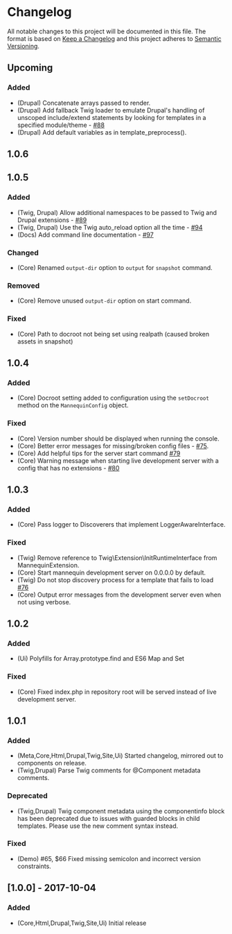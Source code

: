 # Changelog
All notable changes to this project will be documented in this file.
The format is based on [Keep a Changelog](http://keepachangelog.com/en/1.0.0/)
and this project adheres to [Semantic Versioning](http://semver.org/spec/v2.0.0.html).

## Upcoming
### Added
- (Drupal) Concatenate arrays passed to render.
- (Drupal) Add fallback Twig loader to emulate Drupal's handling of unscoped include/extend statements by looking for templates in a specified module/theme - [#88](https://github.com/LastCallMedia/Mannequin/issues/88)
- (Drupal) Add default variables as in template_preprocess().

## 1.0.6
## 1.0.5
### Added
- (Twig, Drupal) Allow additional namespaces to be passed to Twig and Drupal extensions - [#89](https://github.com/LastCallMedia/Mannequin/issues/89)
- (Twig, Drupal) Use the Twig auto_reload option all the time - [#94](https://github.com/LastCallMedia/Mannequin/issues/94)
- (Docs) Add command line documentation - [#97](https://github.com/LastCallMedia/Mannequin/issues/97)

### Changed
- (Core) Renamed `output-dir` option to `output` for `snapshot` command.

### Removed
- (Core) Remove unused `output-dir` option on start command.

### Fixed
- (Core) Path to docroot not being set using realpath (caused broken assets in snapshot)

## 1.0.4
### Added
- (Core) Docroot setting added to configuration using the `setDocroot` method on the `MannequinConfig` object.

### Fixed
- (Core) Version number should be displayed when running the console.
- (Core) Better error messages for missing/broken config files - [#75](https://github.com/LastCallMedia/Mannequin/issues/75).
- (Core) Add helpful tips for the server start command [#79](https://github.com/LastCallMedia/Mannequin/issues/79)
- (Core) Warning message when starting live development server with a config that has no extensions - [#80](https://github.com/LastCallMedia/Mannequin/issues/80)

## 1.0.3
### Added
- (Core) Pass logger to Discoverers that implement LoggerAwareInterface.

### Fixed
- (Twig) Remove reference to Twig\Extension\InitRuntimeInterface from MannequinExtension.
- (Core) Start mannequin development server on 0.0.0.0 by default.
- (Twig) Do not stop discovery process for a template that fails to load [#76](https://github.com/LastCallMedia/Mannequin/issues/76)
- (Core) Output error messages from the development server even when not using verbose.

## 1.0.2
### Added
- (Ui) Polyfills for Array.prototype.find and ES6 Map and Set

### Fixed
- (Core) Fixed index.php in repository root will be served instead of live development server.

## 1.0.1
### Added
- (Meta,Core,Html,Drupal,Twig,Site,Ui) Started changelog, mirrored out to components on release.
- (Twig,Drupal) Parse Twig comments for @Component metadata comments.

### Deprecated
- (Twig,Drupal) Twig component metadata using the componentinfo block has been deprecated due to issues with guarded blocks in child templates.  Please use the new comment syntax instead.

### Fixed
- (Demo) #65, $66 Fixed missing semicolon and incorrect version constraints.

## [1.0.0] - 2017-10-04
### Added
- (Core,Html,Drupal,Twig,Site,Ui) Initial release
